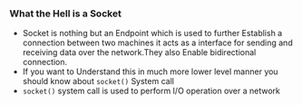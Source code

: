 ### What the Hell is a Socket

 - Socket is nothing but an Endpoint which is used to further Establish a connection between two machines it acts as a interface for sending and receiving data over the network.They also Enable bidirectional connection.
 - If you want to Understand this in much more lower level manner you should know about `socket()`  System call 
 - `socket()` system call is used to perform I/O operation over a network 
	
